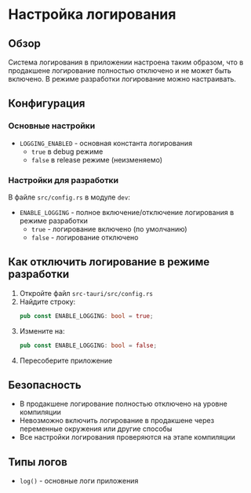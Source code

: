 # Настройка логирования

## Обзор

Система логирования в приложении настроена таким образом, что в продакшене логирование полностью отключено и не может быть включено. В режиме разработки логирование можно настраивать.

## Конфигурация

### Основные настройки

- `LOGGING_ENABLED` - основная константа логирования
  - `true` в debug режиме
  - `false` в release режиме (неизменяемо)

### Настройки для разработки

В файле `src/config.rs` в модуле `dev`:

- `ENABLE_LOGGING` - полное включение/отключение логирования в режиме разработки
  - `true` - логирование включено (по умолчанию)
  - `false` - логирование отключено

## Как отключить логирование в режиме разработки

1. Откройте файл `src-tauri/src/config.rs`
2. Найдите строку:
   ```rust
   pub const ENABLE_LOGGING: bool = true;
   ```
3. Измените на:
   ```rust
   pub const ENABLE_LOGGING: bool = false;
   ```
4. Пересоберите приложение

## Безопасность

- В продакшене логирование полностью отключено на уровне компиляции
- Невозможно включить логирование в продакшене через переменные окружения или другие способы
- Все настройки логирования проверяются на этапе компиляции

## Типы логов

- `log()` - основные логи приложения